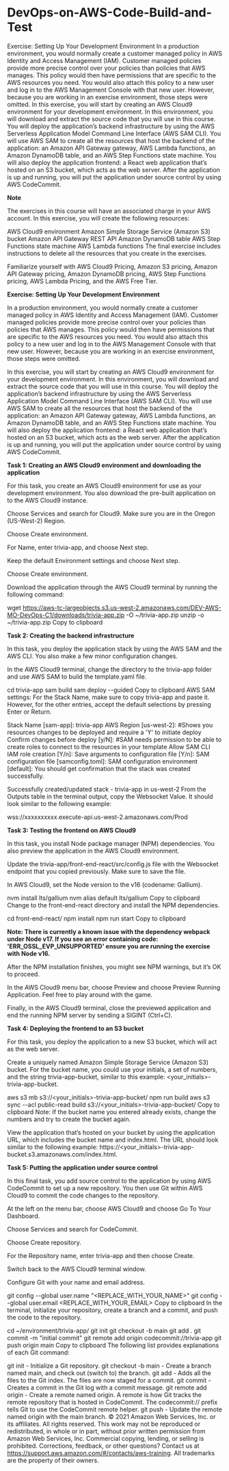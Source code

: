 # DevOps-on-AWS-Code-Build-and-Test
Exercise: Setting Up Your Development Environment In a production environment, you would normally create a customer managed policy in AWS Identity and Access Management (IAM). Customer managed policies provide more precise control over your policies than policies that AWS manages. This policy would then have permissions that are specific to the AWS resources you need. You would also attach this policy to a new user and log in to the AWS Management Console with that new user. However, because you are working in an exercise environment, those steps were omitted.  In this exercise, you will start by creating an AWS Cloud9 environment for your development environment. In this environment, you will download and extract the source code that you will use in this course. You will deploy the application’s backend infrastructure by using the AWS Serverless Application Model Command Line Interface (AWS SAM CLI). You will use AWS SAM to create all the resources that host the backend of the application: an Amazon API Gateway gateway, AWS Lambda functions, an Amazon DynamoDB table, and an AWS Step Functions state machine. You will also deploy the application frontend: a React web application that’s hosted on an S3 bucket, which acts as the web server. After the application is up and running, you will put the application under source control by using AWS CodeCommit.

**Note**

The exercises in this course will have an associated charge in your AWS account. In this exercise, you will create the following resources:

AWS Cloud9 environment
Amazon Simple Storage Service (Amazon S3) bucket
Amazon API Gateway REST API
Amazon DynamoDB table
AWS Step Functions state machine
AWS Lambda functions
The final exercise includes instructions to delete all the resources that you create in the exercises.

Familiarize yourself with AWS Cloud9 Pricing, Amazon S3 pricing, Amazon API Gateway pricing, Amazon DynamoDB pricing, AWS Step Functions pricing, AWS Lambda Pricing, and the AWS Free Tier.

**Exercise: Setting Up Your Development Environment**

In a production environment, you would normally create a customer managed policy in AWS Identity and Access Management (IAM). Customer managed policies provide more precise control over your policies than policies that AWS manages. This policy would then have permissions that are specific to the AWS resources you need. You would also attach this policy to a new user and log in to the AWS Management Console with that new user. However, because you are working in an exercise environment, those steps were omitted.

In this exercise, you will start by creating an AWS Cloud9 environment for your development environment. In this environment, you will download and extract the source code that you will use in this course. You will deploy the application’s backend infrastructure by using the AWS Serverless Application Model Command Line Interface (AWS SAM CLI). You will use AWS SAM to create all the resources that host the backend of the application: an Amazon API Gateway gateway, AWS Lambda functions, an Amazon DynamoDB table, and an AWS Step Functions state machine. You will also deploy the application frontend: a React web application that’s hosted on an S3 bucket, which acts as the web server. After the application is up and running, you will put the application under source control by using AWS CodeCommit.

**Task 1: Creating an AWS Cloud9 environment and downloading the application**

For this task, you create an AWS Cloud9 environment for use as your development environment. You also download the pre-built application on to the AWS Cloud9 instance.

Choose Services and search for Cloud9. Make sure you are in the Oregon (US-West-2) Region.

Choose Create environment.

For Name, enter trivia-app, and choose Next step.

Keep the default Environment settings and choose Next step.

Choose Create environment.

Download the application through the AWS Cloud9 terminal by running the following command:

wget https://aws-tc-largeobjects.s3.us-west-2.amazonaws.com/DEV-AWS-MO-DevOps-C1/downloads/trivia-app.zip -O ~/trivia-app.zip
unzip -o ~/trivia-app.zip
Copy to clipboard

**Task 2: Creating the backend infrastructure**

In this task, you deploy the application stack by using the AWS SAM and the AWS CLI. You also make a few minor configuration changes.

In the AWS Cloud9 terminal, change the directory to the trivia-app folder and use AWS SAM to build the template.yaml file.

cd trivia-app
sam build
sam deploy --guided
Copy to clipboard
AWS SAM settings: For the Stack Name, make sure to copy trivia-app and paste it. However, for the other entries, accept the default selections by pressing Enter or Return.

Stack Name [sam-app]: trivia-app
AWS Region [us-west-2]: <Press Enter or Return>
#Shows you resources changes to be deployed and require a 'Y' to initiate deploy
Confirm changes before deploy [y/N]: <Press Enter or Return>
#SAM needs permission to be able to create roles to connect to the resources in your template
Allow SAM CLI IAM role creation [Y/n]: <Press Enter or Return>
Save arguments to configuration file [Y/n]: <Press Enter or Return>
SAM configuration file [samconfig.toml]: <Press Enter or Return>
SAM configuration environment [default]: <Press Enter or Return>
You should get confirmation that the stack was created successfully.

Successfully created/updated stack - trivia-app in us-west-2
From the Outputs table in the terminal output, copy the Websocket Value. It should look similar to the following example:

wss://xxxxxxxxxx.execute-api.us-west-2.amazonaws.com/Prod 
 
**Task 3: Testing the frontend on AWS Cloud9**

In this task, you install Node package manager (NPM) dependencies. You also preview the application in the AWS Cloud9 environment.

Update the trivia-app/front-end-react/src/config.js file with the Websocket endpoint that you copied previously. Make sure to save the file.

In AWS Cloud9, set the Node version to the v16 (codename: Gallium).

nvm install lts/gallium
nvm alias default lts/gallium
Copy to clipboard
Change to the front-end-react directory and install the NPM dependencies.

cd front-end-react/
npm install
npm run start
Copy to clipboard

**Note: There is currently a known issue with the dependency webpack under Node v17. If you see an error containing code: 'ERR_OSSL_EVP_UNSUPPORTED' ensure you are running the exercise with Node v16.**

After the NPM installation finishes, you might see NPM warnings, but it’s OK to proceed.

In the AWS Cloud9 menu bar, choose Preview and choose Preview Running Application. Feel free to play around with the game.

Finally, in the AWS Cloud9 terminal, close the previewed application and end the running NPM server by sending a SIGINT (Ctrl+C).

****Task 4: Deploying the frontend to an S3 bucket****

For this task, you deploy the application to a new S3 bucket, which will act as the web server.

Create a uniquely named Amazon Simple Storage Service (Amazon S3) bucket. For the bucket name, you could use your initials, a set of numbers, and the string trivia-app-bucket, similar to this example: <your_initials><numbers>-trivia-app-bucket.

aws s3 mb s3://<your_initials><numbers>-trivia-app-bucket/
npm run build
aws s3 sync --acl public-read build s3://<your_initials><numbers>-trivia-app-bucket/
Copy to clipboard
Note: If the bucket name you entered already exists, change the numbers and try to create the bucket again.

View the application that’s hosted on your bucket by using the application URL, which includes the bucket name and index.html. The URL should look similar to the following example: https://<your_initials><numbers>-trivia-app-bucket.s3.amazonaws.com/index.html.

**Task 5: Putting the application under source control**

In this final task, you add source control to the application by using AWS CodeCommit to set up a new repository. You then use Git within AWS Cloud9 to commit the code changes to the repository.

At the left on the menu bar, choose AWS Cloud9 and choose Go To Your Dashboard.

Choose Services and search for CodeCommit.

Choose Create repository.

For the Repository name, enter trivia-app and then choose Create.

Switch back to the AWS Cloud9 terminal window.

Configure Git with your name and email address.

git config --global user.name "<REPLACE_WITH_YOUR_NAME>"
git config --global user.email <REPLACE_WITH_YOUR_EMAIL>
Copy to clipboard
In the terminal, initialize your repository, create a branch and a commit, and push the code to the repository.

cd ~/environment/trivia-app/
git init
git checkout -b main
git add .
git commit -m "initial commit"
git remote add origin codecommit://trivia-app
git push origin main
Copy to clipboard
The following list provides explanations of each Git command:

git init - Initialize a Git repository.
git checkout -b main - Create a branch named main, and check out (switch to) the branch.
git add - Adds all the files to the Git index. The files are now staged for a commit.
git commit - Creates a commit in the Git log with a commit message.
git remote add origin - Create a remote named origin. A remote is how Git tracks the remote repository that is hosted in CodeCommit. The codecommit:// prefix tells Git to use the CodeCommit remote helper.
git push - Update the remote named origin with the main branch.
© 2021 Amazon Web Services, Inc. or its affiliates. All rights reserved. This work may not be reproduced or redistributed, in whole or in part, without prior written permission from Amazon Web Services, Inc. Commercial copying, lending, or selling is prohibited. Corrections, feedback, or other questions? Contact us at https://support.aws.amazon.com/#/contacts/aws-training. All trademarks are the property of their owners.

